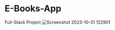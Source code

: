 # E-Books-App
Full-Stack Project
![Screenshot 2023-10-31 122901](https://github.com/CharanJalagam/E-Books-App/assets/119055149/48c18d60-6fd0-4c14-b82b-7f30cd031d93)
